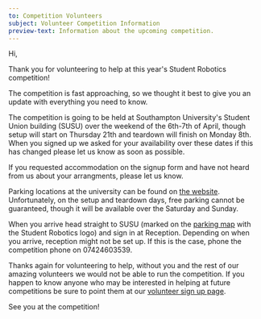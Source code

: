 ```yaml
---
to: Competition Volunteers
subject: Volunteer Competition Information
preview-text: Information about the upcoming competition.
---
```


Hi,

Thank you for volunteering to help at this year's Student Robotics competition!

The competition is fast approaching, so we thought it best to give you an update with everything you need to know.

The competition is going to be held at Southampton University's Student Union building (SUSU) over the weekend of the 6th-7th of April, though setup will start on Thursday 21th and teardown will finish on Monday 8th. When you signed up we asked for your availability over these dates if this has changed please let us know as soon as possible.

If you requested accommodation on the signup form and have not heard from us about your arrangments, please let us know.

Parking locations at the university can be found on [the website](https://studentrobotics.org/events/sr2019/competition/#parking). Unfortunately, on the setup and teardown days, free parking cannot be guaranteed, though it will be available over the Saturday and Sunday.

When you arrive head straight to SUSU (marked on the [parking map](https://studentrobotics.org/events/sr2019/competition/#parking) with the Student Robotics logo) and sign in at Reception. Depending on when you arrive, reception might not be set up. If this is the case, phone the competition phone on 07424603539.

Thanks again for volunteering to help, without you and the rest of our amazing volunteers we would not be able to run the competition. If you happen to know anyone who may be interested in helping at future competitions be sure to point them at our [volunteer sign up page](https://studentrobotics.org/volunteer).

See you at the competition!
